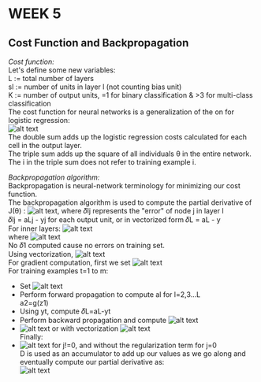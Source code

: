 # **WEEK 5**

## **Cost Function and Backpropagation**  

*Cost function:*  
Let's define some new variables:  
L := total number of layers  
sl := number of units in layer l (not counting bias unit)  
K := number of output units, =1 for binary classification & >3 for multi-class classification  
The cost function for neural networks is a generalization of the on for logistic regression:  
![alt text](https://i.imgur.com/UH2WFoK.jpg)  
The double sum adds up the logistic regression costs calculated for each cell in the output layer.  
The triple sum adds up the square of all individuals θ in the entire network.  
The i in the triple sum does not refer to training example i.

*Backpropagation algorithm:*  
Backpropagation is neural-network terminology for minimizing our cost function.  
The backpropagation algorithm is used to compute the partial derivative of J(θ) : ![alt text](https://i.imgur.com/SeSWDXP.jpg), where 𝛿lj represents the "error" of node j in layer l  
𝛿lj = aLj - yj for each output unit, or in vectorized form 𝛿L = aL - y  
For inner layers: ![alt text](https://i.imgur.com/OHiBvzq.jpg)  
where ![alt text](https://i.imgur.com/7vvh7RE.jpg)  
No 𝛿1 computed cause no errors on training set.  
Using vectorization, ![alt text](https://i.imgur.com/Za7acMC.jpg)  
For gradient computation, first we set ![alt text](https://i.imgur.com/vteHPgQ.jpg)  
For training examples t=1 to m:  
- Set ![alt text](https://i.imgur.com/fYeqNrp.jpg)  
- Perform forward propagation to compute al for l=2,3...L  
a2=g(z1)  
- Using yt, compute 𝛿L=aL-yt
- Perform backward propagation and compute ![alt text](https://i.imgur.com/mMG6upu.jpg)  
- ![alt text](https://i.imgur.com/Gtdg4Bh.jpg) or with vectorization ![alt text](https://i.imgur.com/fyDU0jK.jpg)  
Finally:  
- ![alt text](https://i.imgur.com/pjDl9jQ.jpg) for j!=0, and without the regularization term for j=0  
D is used as an accumulator to add up our values as we go along and eventually compute our partial derivative as:  
![alt text](https://i.imgur.com/F7eQ8U3.jpg)
